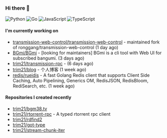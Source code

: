 ### Hi there 👋

![Python](https://img.shields.io/badge/python-3670A0?style=for-the-badge&logo=python&logoColor=ffdd54)
![Go](https://img.shields.io/badge/go-%2300ADD8.svg?style=for-the-badge&logo=go&logoColor=white)
![JavaScript](https://img.shields.io/badge/javascript-%23323330.svg?style=for-the-badge&logo=javascript&logoColor=%23F7DF1E)
![TypeScript](https://img.shields.io/badge/typescript-%23007ACC.svg?style=for-the-badge&logo=typescript&logoColor=white)

#### I'm currently working on

- [transmission-web-control/transmission-web-control](https://github.com/transmission-web-control/transmission-web-control) - maintained fork of ronggang/transmission-web-control (1 day ago)
- [BGmi/BGmi](https://github.com/BGmi/BGmi) - [looking for maintainers] BGmi is a cli tool with Web UI for subscribed bangumi. (3 days ago)
- [trim21/transmission-rpc](https://github.com/trim21/transmission-rpc) -  (6 days ago)
- [trim21/blog](https://github.com/trim21/blog) - 个人博客 (1 week ago)
- [redis/rueidis](https://github.com/redis/rueidis) - A fast Golang Redis client that supports Client Side Caching, Auto Pipelining, Generics OM, RedisJSON, RedisBloom, RediSearch, etc. (1 week ago)

#### Repositories I created recently

- [trim21/bgm38.tv](https://github.com/trim21/bgm38.tv)
- [trim21/rtorrent-rpc](https://github.com/trim21/rtorrent-rpc) - A typed rtorrent rpc client
- [trim21/rdfind2](https://github.com/trim21/rdfind2)
- [trim21/got-type](https://github.com/trim21/got-type)
- [trim21/stream-chunk-iter](https://github.com/trim21/stream-chunk-iter)
